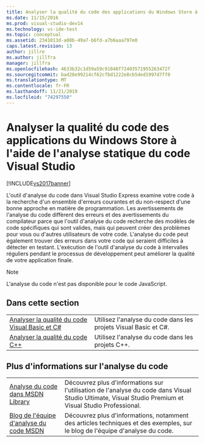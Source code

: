 ```yaml
---
title: Analyser la qualité du code des applications du Windows Store à l’aide de l’analyse statique du code
ms.date: 11/15/2016
ms.prod: visual-studio-dev14
ms.technology: vs-ide-test
ms.topic: conceptual
ms.assetid: 2341013d-a08b-49a7-b6fd-a7b6aaa797e0
caps.latest.revision: 13
author: jillre
ms.author: jillfra
manager: jillfra
ms.openlocfilehash: 4633b32c1d59a59c91848f72403571955263472f
ms.sourcegitcommit: bad28e99214cf62cfbd1222e8cb5ded1997d7ff0
ms.translationtype: MT
ms.contentlocale: fr-FR
ms.lasthandoff: 11/21/2019
ms.locfileid: "74297550"
---
```

# <a name="analyze-the-code-quality-of-store-apps-using-visual-studio-static-code-analysis"></a>Analyser la qualité du code des applications du Windows Store à l'aide de l'analyse statique du code Visual Studio
[!INCLUDE[vs2017banner](../includes/vs2017banner.md)]

L'outil d'analyse du code dans Visual Studio Express examine votre code à la recherche d'un ensemble d'erreurs courantes et du non-respect d'une bonne approche en matière de programmation. Les avertissements de l'analyse du code diffèrent des erreurs et des avertissements du compilateur parce que l'outil d'analyse du code recherche des modèles de code spécifiques qui sont valides, mais qui peuvent créer des problèmes pour vous ou d'autres utilisateurs de votre code. L'analyse du code peut également trouver des erreurs dans votre code qui seraient difficiles à détecter en testant. L'exécution de l'outil d'analyse du code à intervalles réguliers pendant le processus de développement peut améliorer la qualité de votre application finale.

> [!NOTE]
> L'analyse du code n'est pas disponible pour le code JavaScript.

## <a name="in-this-section"></a>Dans cette section

|||
|-|-|
|[Analyser la qualité du code Visual Basic et C#](../test/analyze-visual-basic-and-csharp-code-quality-in-store-apps-using-visual-studio-static-code-analysis.md)|Utilisez l'analyse du code dans les projets Visual Basic et C#.|
|[Analyser la qualité du code C++](../test/analyze-cpp-code-quality-of-store-apps-using-visual-studio-static-code-analysis.md)|Utilisez l'analyse du code dans les projets C++.|

## <a name="more-code-analysis-info"></a>Plus d'informations sur l'analyse du code

|||
|-|-|
|[Analyse du code dans MSDN Library](https://go.microsoft.com/fwlink/?LinkID=227580)|Découvrez plus d'informations sur l'utilisation de l'analyse du code dans Visual Studio Ultimate, Visual Studio Premium et Visual Studio Professional.|
|[Blog de l'équipe d'analyse du code MSDN](https://go.microsoft.com/fwlink/?LinkId=227200)|Découvrez plus d'informations, notamment des articles techniques et des exemples, sur le blog de l'équipe d'analyse du code.|
